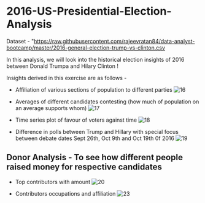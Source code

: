 # 2016-US-Presidential-Election-Analysis
Dataset - "https://raw.githubusercontent.com/rajeevratan84/data-analyst-bootcamp/master/2016-general-election-trump-vs-clinton.csv

In this analysis, we will look into the historical election insights of 2016 between Donald Trumpa and Hilary Clinton !

Insights derived in this exercise are as follows -

- Affiliation of various sections of population to different parties
![16](https://github.com/gagan-gets-data/2016-US-Presidential-Election-Analysis/assets/134737002/184e799e-7f7d-47c9-8b99-7ed68be00b95)

- Averages of different candidates contesting (how much of population on an average supports whom)
![17](https://github.com/gagan-gets-data/2016-US-Presidential-Election-Analysis/assets/134737002/d6ab66ca-c16d-406f-bab7-47a9d59f658e)

- Time series plot of favour of voters against time
![18](https://github.com/gagan-gets-data/2016-US-Presidential-Election-Analysis/assets/134737002/1a50f52e-8dd4-4a23-b615-b4142e791a9b)

- Difference in polls between Trump and Hillary with special focus between debate dates Sept 26th, Oct 9th and Oct 19th 0f 2016
![19](https://github.com/gagan-gets-data/2016-US-Presidential-Election-Analysis/assets/134737002/1b8ae6e6-ea7e-41e3-be4e-b36f79e79ac0)

## Donor Analysis - To see how different people raised money for respective candidates

- Top contributors with amount
![20](https://github.com/gagan-gets-data/2016-US-Presidential-Election-Analysis/assets/134737002/a5bb7bbc-0593-40e0-9d30-950be99e4594)

- Contributors occupations and affiliation
![23](https://github.com/gagan-gets-data/2016-US-Presidential-Election-Analysis/assets/134737002/bb68fa16-a89b-4f77-827f-420d07eadb47)
